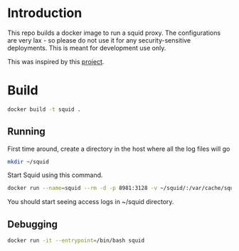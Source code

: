 # Introduction

This repo builds a docker image to run a squid proxy. The configurations are very lax - so please do not use it for any security-sensitive deployments. This is meant for development use only.

This was inspired by this [project](https://hub.docker.com/r/sameersbn/squid).

# Build

```bash
docker build -t squid .
```

## Running

First time around, create a directory in the host where all the log files will go
```bash
mkdir ~/squid
```

Start Squid using this command. 

```bash
docker run --name=squid --rm -d -p 8981:3128 -v ~/squid/:/var/cache/squid/ squid
```

You should start seeing access logs in ~/squid directory.

## Debugging


```bash
docker run -it --entrypoint=/bin/bash squid
```
